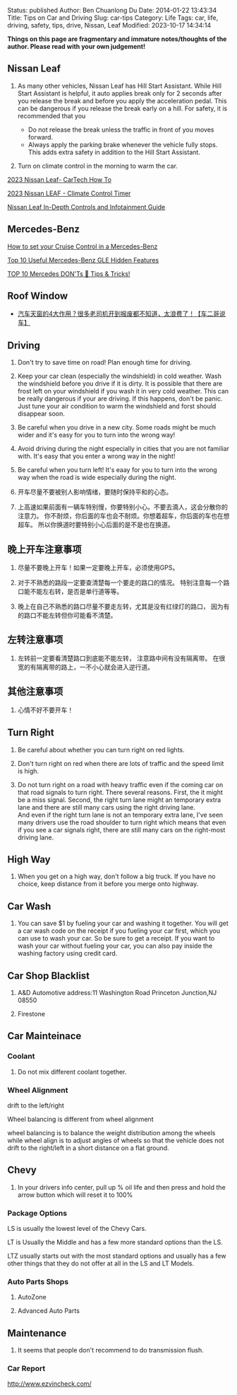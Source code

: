Status: published
Author: Ben Chuanlong Du
Date: 2014-01-22 13:43:34
Title: Tips on Car and Driving
Slug: car-tips
Category: Life
Tags: car, life, driving, safety, tips, drive, Nissan, Leaf
Modified: 2023-10-17 14:34:14

**Things on this page are fragmentary and immature notes/thoughts of the author. Please read with your own judgement!**
 

## Nissan Leaf

1. As many other vehicles, Nissan Leaf has Hill Start Assistant.
    While Hill Start Assistant is helpful,
    it auto applies break only for 2 seconds after you release the break and before you apply the acceleration pedal.
    This can be dangerous if you release the break early on a hill.
    For safety,
    it is recommended that you
    - Do not release the break unless the traffic in front of you moves forward.
    - Always apply the parking brake whenever the vehicle fully stops. 
        This adds extra safety in addition to the Hill Start Assistant.

2. Turn on climate control in the morning to warm the car.

[2023 Nissan Leaf- CarTech How To](https://www.youtube.com/watch?v=GNsvdPl8A88)

[2023 Nissan LEAF - Climate Control Timer](https://www.youtube.com/watch?v=Ju30VkAG3oo)

[Nissan Leaf In-Depth Controls and Infotainment Guide](https://www.youtube.com/watch?v=EIbImfnc5vg)

## Mercedes-Benz

[How to set your Cruise Control in a Mercedes-Benz](https://www.youtube.com/watch?v=uVMcWEMqfeg)

[Top 10 Useful Mercedes-Benz GLE Hidden Features](https://www.youtube.com/watch?v=0wl3QIGNLHA)

[TOP 10 Mercedes DON'Ts 🛑 Tips & Tricks!](https://www.youtube.com/watch?v=xr-pvouO6ms)

## Roof Window

- [汽车天窗的4大作用？很多老司机开到报废都不知道，太浪费了！【车二哥说车】](https://www.youtube.com/watch?v=wqx8zyoIQj4)

## Driving

1. Don't try to save time on road! Plan enough time for driving.

1. Keep your car clean (especially the windshield) in cold weather. 
    Wash the windshield before you drive if it is dirty. 
    It is possible that there are frost left on your windshield if you wash it in very cold weather.
    This can be really dangerous if your are driving.
    If this happens, 
    don't be panic. 
    Just tune your air condition to warm the windshield and forst should disappear soon.

2. Be careful when you drive in a new city. 
    Some roads might be much wider and it's easy for you to turn into the wrong way!

3. Avoid driving during the night especially in cities 
    that you are not familiar with. 
    It's easy that you enter a wrong way in the night!

4. Be careful when you turn left! 
    It's eaay for you to turn into the wrong way when the road is wide 
    especially during the night. 

5. 开车尽量不要被别人影响情绪，要随时保持平和的心态。

6. 上高速如果前面有一辆车特别慢，你要特别小心。不要去滴人，这会分散你的注意力。
    你不耐烦，你后面的车也会不耐烦。你想着超车，你后面的车也在想超车。
    所以你换道时要特别小心后面的是不是也在换道。

## 晚上开车注意事项

1. 尽量不要晚上开车！如果一定要晚上开车，必须使用GPS。

2. 对于不熟悉的路段一定要查清楚每一个要走的路口的情况。
    特别注意每一个路口能不能左右转，是否是单行道等等。

2. 晚上在自己不熟悉的路口尽量不要走左转，尤其是没有红绿灯的路口，
    因为有的路口不能左转但你可能看不清楚。

## 左转注意事项

1. 左转前一定要看清楚路口到底能不能左转，
    注意路中间有没有隔离带。
    在很宽的有隔离带的路上，一不小心就会进入逆行道。

## 其他注意事项

1. 心情不好不要开车！

## Turn Right

1. Be careful about whether you can turn right on red lights.

2. Don't turn right on red when there are lots of traffic and the speed limit is high. 

3. Do not turn right on a road with heavy traffic even if the coming car on that road signals to turn right. 
    There several reasons. 
    First, the it might be a miss signal. 
    Second, the right turn lane might an temporary extra lane and there are still many cars using the right driving lane.  
    And even if the right turn lane is not an temporary extra lane, 
    I've seen many drivers use the road shoulder to turn right
    which means that even if you see a car signals right, there are still many cars on the right-most driving lane.

## High Way

1. When you get on a high way, 
    don't follow a big truck.
    If you have no choice, keep distance from it before you merge onto highway.

## Car Wash

1. You can save $1 by fueling your car and washing it together. 
    You will get a car wash code on the receipt if you fueling your car first, 
    which you can use to wash your car.
    So be sure to get a receipt. 
    If you want to wash your car without fueling your car,
    you can also pay inside the washing factory using credit card.

## Car Shop Blacklist

1. A&D  Automotive
    address:11 Washington Road
    Princeton Junction,NJ 08550

2. Firestone

## Car Mainteinace 

### Coolant

1. Do not mix different coolant together.

### Wheel Alignment

drift to the left/right 

Wheel balancing is different from wheel alignment

wheel balancing is to balance the weight distribution among the wheels
while
wheel align is to adjust angles of wheels so that the vehicle does not drift to the right/left in a short distance on a flat ground.

## Chevy

1. In your drivers info center, 
    pull up % oil life and then press and hold the arrow button which will reset it to 100% 

### Package Options

LS is usually the lowest level of the Chevy Cars. 

LT is Usually the Middle and has a few more standard options than the LS.

LTZ usually starts out with the most standard options 
and usually has a few other things 
that they do not offer at all in the LS and LT Models.

### Auto Parts Shops

1. AutoZone

2. Advanced Auto Parts

## Maintenance

1. It seems that people don't recommend to do transmission flush.

### Car Report

http://www.ezvincheck.com/

